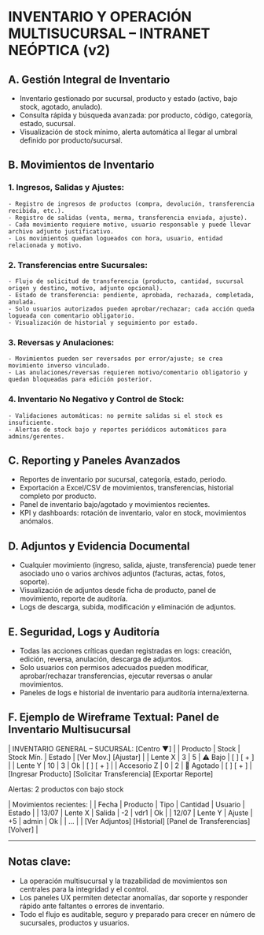 # INVENTARIO Y OPERACIÓN MULTISUCURSAL – INTRANET NEÓPTICA (v2)

## **A. Gestión Integral de Inventario**

- Inventario gestionado por sucursal, producto y estado (activo, bajo stock, agotado, anulado).
- Consulta rápida y búsqueda avanzada: por producto, código, categoría, estado, sucursal.
- Visualización de stock mínimo, alerta automática al llegar al umbral definido por producto/sucursal.

## **B. Movimientos de Inventario**

### **1. Ingresos, Salidas y Ajustes:**
    - Registro de ingresos de productos (compra, devolución, transferencia recibida, etc.).
    - Registro de salidas (venta, merma, transferencia enviada, ajuste).
    - Cada movimiento requiere motivo, usuario responsable y puede llevar archivo adjunto justificativo.
    - Los movimientos quedan logueados con hora, usuario, entidad relacionada y motivo.

### **2. Transferencias entre Sucursales:**
    - Flujo de solicitud de transferencia (producto, cantidad, sucursal origen y destino, motivo, adjunto opcional).
    - Estado de transferencia: pendiente, aprobada, rechazada, completada, anulada.
    - Solo usuarios autorizados pueden aprobar/rechazar; cada acción queda logueada con comentario obligatorio.
    - Visualización de historial y seguimiento por estado.

### **3. Reversas y Anulaciones:**
    - Movimientos pueden ser reversados por error/ajuste; se crea movimiento inverso vinculado.
    - Las anulaciones/reversas requieren motivo/comentario obligatorio y quedan bloqueadas para edición posterior.

### **4. Inventario No Negativo y Control de Stock:**
    - Validaciones automáticas: no permite salidas si el stock es insuficiente.
    - Alertas de stock bajo y reportes periódicos automáticos para admins/gerentes.

## **C. Reporting y Paneles Avanzados**

- Reportes de inventario por sucursal, categoría, estado, periodo.
- Exportación a Excel/CSV de movimientos, transferencias, historial completo por producto.
- Panel de inventario bajo/agotado y movimientos recientes.
- KPI y dashboards: rotación de inventario, valor en stock, movimientos anómalos.

## **D. Adjuntos y Evidencia Documental**

- Cualquier movimiento (ingreso, salida, ajuste, transferencia) puede tener asociado uno o varios archivos adjuntos (facturas, actas, fotos, soporte).
- Visualización de adjuntos desde ficha de producto, panel de movimiento, reporte de auditoría.
- Logs de descarga, subida, modificación y eliminación de adjuntos.

## **E. Seguridad, Logs y Auditoría**

- Todas las acciones críticas quedan registradas en logs: creación, edición, reversa, anulación, descarga de adjuntos.
- Solo usuarios con permisos adecuados pueden modificar, aprobar/rechazar transferencias, ejecutar reversas o anular movimientos.
- Paneles de logs e historial de inventario para auditoría interna/externa.

## **F. Ejemplo de Wireframe Textual: Panel de Inventario Multisucursal**

| INVENTARIO GENERAL – SUCURSAL: [Centro ▼] 				|
| Producto 	| Stock 	| Stock Mín. 	| Estado 	| [Ver Mov.] [Ajustar] 	|
| Lente X 	| 3 	| 5 		| ⚠ Bajo	| [ ] [ + ]		|
| Lente Y 	| 10 	| 3 		| Ok 		| [ ] [ + ] 		|
| Accesorio Z 	| 0	 | 2		 | 🔴 Agotado	| [ ] [ + ]		|
[Ingresar Producto]	[Solicitar Transferencia]		[Exportar Reporte]

Alertas: 2 productos con bajo stock

| Movimientos recientes: |
| Fecha | Producto 	| Tipo 		| Cantidad 	| Usuario 	| Estado 	|
| 13/07 | Lente X 	| Salida 	| -2 		| vdr1 		| Ok 		|
| 12/07 | Lente Y 	| Ajuste 	| +5 		| admin 	| Ok 		|
| ... |
| [Ver Adjuntos]	[Historial]	[Panel de Transferencias]	[Volver] 	|

---

## **Notas clave:**
- La operación multisucursal y la trazabilidad de movimientos son centrales para la integridad y el control.
- Los paneles UX permiten detectar anomalías, dar soporte y responder rápido ante faltantes o errores de inventario.
- Todo el flujo es auditable, seguro y preparado para crecer en número de sucursales, productos y usuarios.
